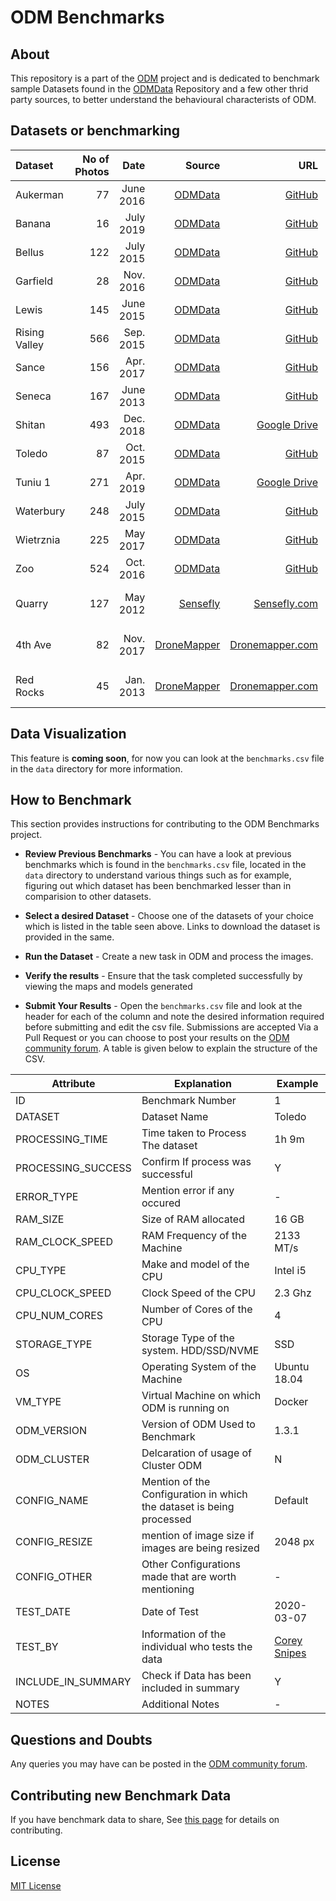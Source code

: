 # ODM Benchmarks

## About
This repository is a part of the [ODM](https://github.com/OpenDroneMap) project and is dedicated to benchmark sample Datasets found in the [ODMData](https://github.com/OpenDroneMap/ODMdata) Repository and a few other thrid party sources, to better understand the behavioural characterists of ODM. 

## Datasets or benchmarking

| Dataset       | No of Photos |      Date |                                             Source |                                                                                    URL |                                                                     Contributor |
| :------------ | -----: | --------: | -------------------------------------------------: | -------------------------------------------------------------------------------------: | ------------------------------------------------------------------------------: |
| Aukerman      |     77 | June 2016 | [ODMData](https://github.com/OpenDroneMap/ODMdata) |                            [GitHub](https://github.com/OpenDroneMap/odm_data_aukerman) |                            [Dakota Benjamin](https://github.com/dakotabenjamin) |
| Banana        |     16 | July 2019 | [ODMData](https://github.com/OpenDroneMap/ODMdata) |                                  [GitHub](https://github.com/pierotofy/dataset_banana) |                                  [Piero Toffanin](https://github.com/pierotofy) |
| Bellus        |    122 | July 2015 | [ODMData](https://github.com/OpenDroneMap/ODMdata) |                              [GitHub](https://github.com/OpenDroneMap/odm_data_bellus) |                              [Stephen Mather](https://github.com/smathermather) |
| Garfield      |     28 | Nov. 2016 | [ODMData](https://github.com/OpenDroneMap/ODMdata) |                        [GitHub](https://github.com/OpenDroneMap/odm_data_garfield_msp) |                            [Dakota Benjamin](https://github.com/dakotabenjamin) |
| Lewis         |    145 | June 2015 | [ODMData](https://github.com/OpenDroneMap/ODMdata) |                               [GitHub](https://github.com/OpenDroneMap/odm_data_lewis) |                              [Stephen Mather](https://github.com/smathermather) |
| Rising Valley |    566 | Sep. 2015 | [ODMData](https://github.com/OpenDroneMap/ODMdata) |                              [GitHub](https://github.com/OpenDroneMap/odm_data_rv_nir) |                            [Dakota Benjamin](https://github.com/dakotabenjamin) |
| Sance         |    156 | Apr. 2017 | [ODMData](https://github.com/OpenDroneMap/ODMdata) |                                         [GitHub](https://github.com/merkato/odm_sance) |                                       [Tomasz Nycz](https://github.com/merkato) |
| Seneca        |    167 | June 2013 | [ODMData](https://github.com/OpenDroneMap/ODMdata) |                              [GitHub](https://github.com/OpenDroneMap/odm_data_seneca) |                              [Stephen Mather](https://github.com/smathermather) |
| Shitan        |    493 | Dec. 2018 | [ODMData](https://github.com/OpenDroneMap/ODMdata) | [Google Drive](https://drive.google.com/file/d/1Spu1F713Tw-z1XMdnrlD6NT4EhhFy2Lj/view) |             [Yu-Huang Wang](https://community.opendronemap.org/u/Yu-Huang_Wang) |
| Toledo        |     87 | Oct. 2015 | [ODMData](https://github.com/OpenDroneMap/ODMdata) |                              [GitHub](https://github.com/OpenDroneMap/odm_data_toledo) |             [Yu-Huang Wang](https://community.opendronemap.org/u/Yu-Huang_Wang) |
| Tuniu 1       |    271 | Apr. 2019 | [ODMData](https://github.com/OpenDroneMap/ODMdata) | [Google Drive](https://drive.google.com/file/d/1faBtGK7Jm5lTo_UWLz6onDGYGqlykHPa/view) |                              [Stephen Mather](https://github.com/smathermather) |
| Waterbury     |    248 | July 2015 | [ODMData](https://github.com/OpenDroneMap/ODMdata) |                           [GitHub](https://github.com/OpenDroneMap/odm_data_waterbury) |                              [Stephen Mather](https://github.com/smathermather) |
| Wietrznia     |    225 |  May 2017 | [ODMData](https://github.com/OpenDroneMap/ODMdata) |                                     [GitHub](https://github.com/merkato/odm_wietrznia) |                                       [Tomasz Nycz](https://github.com/merkato) |
| Zoo           |    524 | Oct. 2016 | [ODMData](https://github.com/OpenDroneMap/ODMdata) |                                 [GitHub](https://github.com/OpenDroneMap/odm_data_zoo) |                              [Stephen Mather](https://github.com/smathermather) |
| Quarry        |    127 |  May 2012 |              [Sensefly](https://www.sensefly.com/) |              [Sensefly.com](https://www.sensefly.com/education/datasets/?dataset=1418) | [Sensefly sample data collection](https://www.sensefly.com/education/datasets/) |
| 4th Ave       |     82 | Nov. 2017 |            [DroneMapper](https://dronemapper.com/) |                                [Dronemapper.com](https://dronemapper.com/sample_data/) |      [DroneMapper sample data collection](https://dronemapper.com/sample_data/) |
| Red Rocks     |     45 | Jan. 2013 |            [DroneMapper](https://dronemapper.com/) |                                [Dronemapper.com](https://dronemapper.com/sample_data/) |      [DroneMapper sample data collection](https://dronemapper.com/sample_data/) |

## Data Visualization

This feature is **coming soon**, for now you can look at the `benchmarks.csv` file in the `data` directory for more information.

## How to Benchmark

This section provides instructions for contributing to the ODM Benchmarks project.

* **Review Previous Benchmarks** - You can have a look at previous benchmarks which is found in the `benchmarks.csv` file, located in the `data` directory to understand various things such as for example, figuring out which dataset has been benchmarked lesser than in comparision to other datasets.

* **Select a desired Dataset** - Choose one of the datasets of your choice which is listed in the table seen above. Links to download the dataset is provided in the same. 

* **Run the Dataset** - Create a new task in ODM and process the images.

* **Verify the results** - Ensure that the task completed successfully by viewing the maps and models generated

* **Submit Your Results** - Open the `benchmarks.csv` file and look at the header for each of the column and note the desired information required before submitting and edit the csv file. Submissions are accepted Via a Pull Request or you can choose to post your results on the [ODM community forum](https://community.opendronemap.org/t/odm-benchmark-data/3877). A table is given below to explain the structure of the CSV.

| Attribute          | Explanation                                                          | Example                                         |
|--------------------|----------------------------------------------------------------------|-------------------------------------------------|
| ID                 | Benchmark Number                                                     | 1                                               |
| DATASET            | Dataset Name                                                         | Toledo                                          |
| PROCESSING_TIME    | Time taken to Process The dataset                                    | 1h 9m                                           |
| PROCESSING_SUCCESS | Confirm If process was successful                                    | Y                                               |
| ERROR_TYPE         | Mention error if any occured                                         | -                                               |
| RAM_SIZE           | Size of RAM allocated                                                | 16 GB                                           |
| RAM_CLOCK_SPEED    | RAM Frequency of the Machine                                         | 2133 MT/s                                       |
| CPU_TYPE           | Make and model of the CPU                                            | Intel i5                                        |
| CPU_CLOCK_SPEED    | Clock Speed of the CPU                                               | 2.3 Ghz                                         |
| CPU_NUM_CORES      | Number of Cores of the CPU                                           | 4                                               |
| STORAGE_TYPE       | Storage Type of the system. HDD/SSD/NVME                             | SSD                                             |
| OS                 | Operating System of the Machine                                      | Ubuntu 18.04                                    |
| VM_TYPE            | Virtual Machine on which ODM is running on                           | Docker                                          |
| ODM_VERSION        | Version of ODM Used to Benchmark                                     | 1.3.1                                           |
| ODM_CLUSTER        | Delcaration of usage of Cluster ODM                                  | N                                               |
| CONFIG_NAME        | Mention of the Configuration in which the dataset is being processed | Default                                         |
| CONFIG_RESIZE      | mention of image size if images are being resized                    | 2048 px                                         |
| CONFIG_OTHER       | Other Configurations made that are worth mentioning                  | -                                               |
| TEST_DATE          | Date of Test                                                         | 2020-03-07                                      |
| TEST_BY            | Information of the individual who tests the data                     | [Corey Snipes](https://github.com/coreysnipes/) |
| INCLUDE_IN_SUMMARY | Check if Data has been included in summary                           | Y                                               |
| NOTES              | Additional Notes                                                     | -                                               |

## Questions and Doubts

Any queries you may have can be posted in the [ODM community forum](https://community.opendronemap.org/t/odm-benchmark-data/3877).

## Contributing new Benchmark Data 

If you have benchmark data to share, See [this page](https://github.com/OpenDroneMap/odm-benchmarks/blob/master/CONTRIBUTING.md) for details on contributing.

## License

[MIT License](LICENSE)
